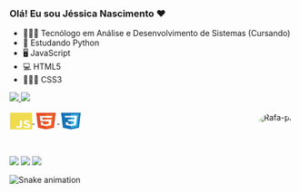 ### Olá! Eu sou Jéssica Nascimento ❤

- 👩🏽‍🎓 Tecnólogo em Análise e Desenvolvimento de Sistemas (Cursando)
- 🌱 Estudando Python
- 🖥 JavaScript
- 💻 HTML5
- 👩🏽‍💻 CSS3

<div>
  <a href="https://github.com/jessicacfsb">
  <img height="165em" src="https://github-readme-stats.vercel.app/api?username=jessicacfsb&show_icons=true&theme=radical&include_all_commits=true&count_private=true"/>
  <img src="https://github-readme-stats.vercel.app/api/top-langs/?username=jessicacfsb&layout=compact&langs_count=7&theme=radical"/>
</div>
<div style="display: inline_block"><br>
  <img align="center" alt="jessicacfsb-Js" height="30" width="40" src="https://raw.githubusercontent.com/devicons/devicon/master/icons/javascript/javascript-plain.svg">
  <img align="center" alt="jessicacfsb-HTML" height="30" width="40" src="https://raw.githubusercontent.com/devicons/devicon/master/icons/html5/html5-original.svg">
  <img align="center" alt="jessicacfsb-CSS" height="30" width="40" src="https://raw.githubusercontent.com/devicons/devicon/master/icons/css3/css3-original.svg">
  <img align="right" alt="Rafa-pic" height="150" style="border-radius:50px;" src="https://cdn.discordapp.com/attachments/798689520609394700/897233682463588362/Design_sem_nome.gif">
</div>
  
  ##
  <br>
  
<div> 
  <a href="https://www.instagram.com/jehh.nascimento" target="_blank"><img src="https://img.shields.io/badge/-Instagram-%23E4405F?style=for-the-badge&logo=instagram&logoColor=white" target="_blank"></a>
  <a href = "mailto:jessicafnb.dev@gmail.com"><img src="https://img.shields.io/badge/-Gmail-%23333?style=for-the-badge&logo=gmail&logoColor=white" target="_blank"></a>
  <a href="https://www.linkedin.com/in/jessica-nascimento-896486211/" target="_blank"><img src="https://img.shields.io/badge/-LinkedIn-%230077B5?style=for-the-badge&logo=linkedin&logoColor=white" target="_blank"></a> 
  
  ![Snake animation](https://github.com/jessicacfsb/jessicacfsb/blob/output/github-contribution-grid-snake.svg)
 
</div>
